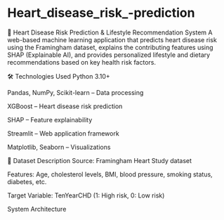 # Heart_disease_risk_-prediction
💓 Heart Disease Risk Prediction & Lifestyle Recommendation System
A web-based machine learning application that predicts heart disease risk using the Framingham dataset, explains the contributing features using SHAP (Explainable AI), and provides personalized lifestyle and dietary recommendations based on key health risk factors.

🛠️ Technologies Used
Python 3.10+

Pandas, NumPy, Scikit-learn – Data processing

XGBoost – Heart disease risk prediction

SHAP – Feature explainability

Streamlit – Web application framework

Matplotlib, Seaborn – Visualizations

📁 Dataset Description
Source: Framingham Heart Study dataset

Features: Age, cholesterol levels, BMI, blood pressure, smoking status, diabetes, etc.

Target Variable: TenYearCHD (1: High risk, 0: Low risk)

 System Architecture
